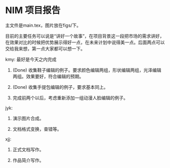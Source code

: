 # NIM 项目报告

主文件是main.tex，图片放在figs/下。

目前的主要任务可以说是“讲好一个故事”，在项目背景这一段把市场的需求讲好，在效果对比的时候把优势展示得好一点，在未来计划中说得美一点。后面两点可以交给我来想，第一点大家都可以想一下。

kmy: 最好是今天之内完成

1. (Done) 收集鞋子编辑的例子。要求颜色编辑两组，形状编辑两组，光泽编辑两组。效果要好，符合编辑的预期。

2. (Done) 收集手提包编辑的例子，要求基本同上。

3. 完成前两个以后，考虑重新添加一组动漫人脸编辑的例子。

jyk: 

1. 演示图片合成。

2. 文档格式变换，查错等。

xjj: 

1. 正式文档写作。

2. 作品简介写作。
